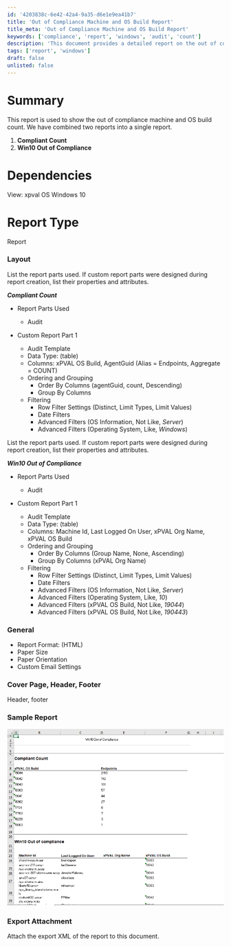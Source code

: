 ```yaml
---
id: '4203838c-6e42-42a4-9a35-d6e1e9ea41b7'
title: 'Out of Compliance Machine and OS Build Report'
title_meta: 'Out of Compliance Machine and OS Build Report'
keywords: ['compliance', 'report', 'windows', 'audit', 'count']
description: 'This document provides a detailed report on the out of compliance machines and OS build counts. It combines two reports: the compliant count and the Windows 10 out of compliance. It includes dependencies, report types, layout, and filtering criteria for effective data analysis.'
tags: ['report', 'windows']
draft: false
unlisted: false
---
```


# Summary
This report is used to show the out of compliance machine and OS build count. We have combined two reports into a single report.

1. **Compliant Count**
2. **Win10 Out of Compliance**

# Dependencies
View: xpval OS Windows 10 

# Report Type
Report 

### Layout
List the report parts used. If custom report parts were designed during report creation, list their properties and attributes.

**_Compliant Count_**

- Report Parts Used
  - Audit  

- Custom Report Part 1
  - Audit Template  
  - Data Type: (table)
  - Columns: xPVAL OS Build, AgentGuid (Alias = Endpoints, Aggregate = COUNT)
  - Ordering and Grouping
    - Order By Columns (agentGuid, count, Descending)
    - Group By Columns
  - Filtering
    - Row Filter Settings (Distinct, Limit Types, Limit Values)
    - Date Filters
    - Advanced Filters (OS Information, Not Like, *Server*)
    - Advanced Filters (Operating System, Like, *Windows*)

List the report parts used. If custom report parts were designed during report creation, list their properties and attributes.

**_Win10 Out of Compliance_**

- Report Parts Used
  - Audit

- Custom Report Part 1
  - Audit Template
  - Data Type: (table)
  - Columns: Machine Id, Last Logged On User, xPVAL Org Name, xPVAL OS Build
  - Ordering and Grouping
    - Order By Columns (Group Name, None, Ascending)
    - Group By Columns (xPVAL Org Name)
  - Filtering
    - Row Filter Settings (Distinct, Limit Types, Limit Values)
    - Date Filters
    - Advanced Filters (OS Information, Not Like, *Server*)
    - Advanced Filters (Operating System, Like, *10*)
    - Advanced Filters (xPVAL OS Build, Not Like, *19044*)
    - Advanced Filters (xPVAL OS Build, Not Like, *190443*)

### General
- Report Format: (HTML)
- Paper Size
- Paper Orientation
- Custom Email Settings

### Cover Page, Header, Footer
Header, footer

### Sample Report
![Sample Report](../../../static/img/Win10-Out-of-Compliance/image_1.png)

### Export Attachment
Attach the export XML of the report to this document.
